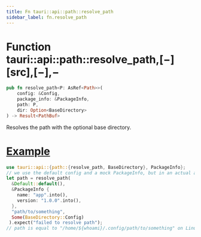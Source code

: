 ```yaml
---
title: Fn tauri::api::path::resolve_path
sidebar_label: fn.resolve_path
---
```


# Function tauri::api::path::resolve_path,\[−]\[src],\[−],−

```rs
pub fn resolve_path<P: AsRef<Path>>(
    config: &Config, 
    package_info: &PackageInfo, 
    path: P, 
    dir: Option<BaseDirectory>
) -> Result<PathBuf>
```

Resolves the path with the optional base directory.

# [Example](/docs/api/rust/tauri/about:blank#example)

```rs
use tauri::api::{path::{resolve_path, BaseDirectory}, PackageInfo};
// we use the default config and a mock PackageInfo, but in an actual app you should get the Config created from tauri.conf.json and the app's PackageInfo instance
let path = resolve_path(
  &Default::default(),
  &PackageInfo {
    name: "app".into(),
    version: "1.0.0".into(),
  },
  "path/to/something",
  Some(BaseDirectory::Config)
 ).expect("failed to resolve path");
// path is equal to "/home/${whoami}/.config/path/to/something" on Linux
```
